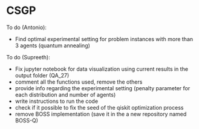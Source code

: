 # CSGP

To do (Antonio):
- Find optimal experimental setting for problem instances with more than 3 agents (quantum annealing)



To do (Supreeth):
- Fix jupyter notebook for data visualization using current results in the output folder (QA_27)
- comment all the functions used, remove the others
- provide info regarding the experimental setting (penalty parameter for each distribution and number of agents)
- write instructions to run the code
- check if it possible to fix the seed of the qiskit optimization process
- remove BOSS implementation (save it in the a new repository named BOSS-Q)
